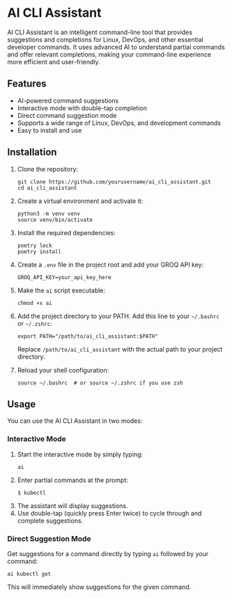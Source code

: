 # AI CLI Assistant

AI CLI Assistant is an intelligent command-line tool that provides suggestions and completions for Linux, DevOps, and other essential developer commands. It uses advanced AI to understand partial commands and offer relevant completions, making your command-line experience more efficient and user-friendly.

## Features

- AI-powered command suggestions
- Interactive mode with double-tap completion
- Direct command suggestion mode
- Supports a wide range of Linux, DevOps, and development commands
- Easy to install and use
## Installation

1. Clone the repository:
   ```
   git clone https://github.com/yourusername/ai_cli_assistant.git
   cd ai_cli_assistant
   ```

2. Create a virtual environment and activate it:
   ```
   python3 -m venv venv
   source venv/bin/activate
   ```

3. Install the required dependencies:
   ```
   poetry lock
   poetry install
   ```

4. Create a `.env` file in the project root and add your GROQ API key:
   ```
   GROQ_API_KEY=your_api_key_here
   ```

5. Make the `ai` script executable:
   ```
   chmod +x ai
   ```

6. Add the project directory to your PATH. Add this line to your `~/.bashrc` or `~/.zshrc`:
   ```
   export PATH="/path/to/ai_cli_assistant:$PATH"
   ```
   Replace `/path/to/ai_cli_assistant` with the actual path to your project directory.

7. Reload your shell configuration:
   ```
   source ~/.bashrc  # or source ~/.zshrc if you use zsh
   ```

## Usage

You can use the AI CLI Assistant in two modes:

### Interactive Mode

1. Start the interactive mode by simply typing:
   ```
   ai
   ```
2. Enter partial commands at the prompt:
   ```
   $ kubectl
   ```
3. The assistant will display suggestions.
4. Use double-tap (quickly press Enter twice) to cycle through and complete suggestions.

### Direct Suggestion Mode

Get suggestions for a command directly by typing `ai` followed by your command:

```
ai kubectl get
```

This will immediately show suggestions for the given command.

